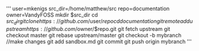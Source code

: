 '''
user=mkenigs
src_dir=/home/matthew/src
repo=documentation
owner=VandyFOSS
mkdir $src_dir
cd $src_dir
git clone https://github.com/$user/$repo
cd documentation
git remote add upstream https://github.com/$owner/$repo.git
git fetch upstream
git checkout master
git rebase upstream/master
git checkout -b mybranch
//make changes
git add sandbox.md
git commit
git push origin mybranch
'''
